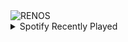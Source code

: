 <div align="justify">
<picture>
    <source media="(prefers-color-scheme: dark)" srcset="https://i.ibb.co/bH1b29V/output-gif.gif">
    <source media="(prefers-color-scheme: light)" srcset="https://i.ibb.co/bH1b29V/output-gif.gif">
    <img alt="RENOS" src="https://i.ibb.co/bH1b29V/output-gif.gif">
</picture>
<details>
<summary>Spotify Recently Played</summary>
<img src="https://spotify-recently-played-readme.vercel.app/api?user=31d6d6zerc5ct6kck32na2ozsqf4&unique=1&width=400" alt="Spotify" />
</details>
</div>

<!-- Image deletion URL: https://ibb.co/s5jW6Y4/0a31b442f708ee1651dc8bc933ee58cb -->
